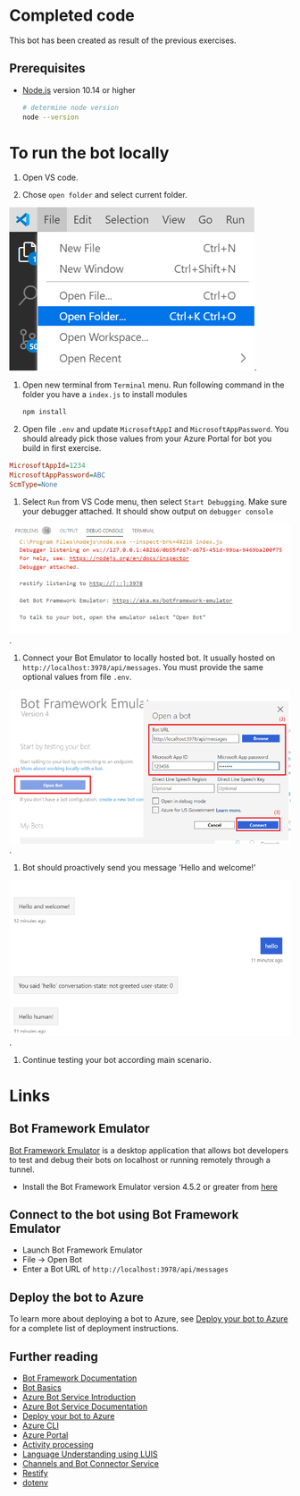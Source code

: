 # Completed code

This bot has been created as result of the previous exercises.

## Prerequisites
- [Node.js](https://nodejs.org) version 10.14 or higher
    ```bash
    # determine node version
    node --version
    ```

# To run the bot locally

1. Open VS code. 

1. Chose `open folder` and select current folder.

![Debug Console output](../../../images/help_test_openfolder.png).

1. Open new terminal from `Terminal` menu. Run following command in the folder you have a `index.js` to install modules

    ```bash
    npm install
    ```

1. Open file `.env` and update `MicrosoftAppI` and `MicrosoftAppPassword`. You should already pick those values from your Azure Portal for bot you build in first exercise.

```ini
MicrosoftAppId=1234
MicrosoftAppPassword=ABC
ScmType=None
```

1. Select `Run` from  VS Code menu, then select `Start Debugging`. Make sure your debugger attached. It should show output on `debugger console`

![Debug Console output](../../../images/help_test_debugconsole.png).

1. Connect your Bot Emulator to locally hosted bot. It usually hosted on `http://localhost:3978/api/messages`. You must provide the same optional values from file `.env`.

![Connect by Bot Emulator](../../../images/help_test_botemulator.png).

1. Bot should proactively send you message 'Hello and welcome!' 

![Test by Emulator](../../../images/help_test_greeting.png).

1. Continue testing your bot according main scenario.


# Links

## Bot Framework Emulator

[Bot Framework Emulator](https://github.com/microsoft/botframework-emulator) is a desktop application that allows bot developers to test and debug their bots on localhost or running remotely through a tunnel.

- Install the Bot Framework Emulator version 4.5.2 or greater from [here](https://github.com/Microsoft/BotFramework-Emulator/releases)

## Connect to the bot using Bot Framework Emulator
- Launch Bot Framework Emulator
- File -> Open Bot
- Enter a Bot URL of `http://localhost:3978/api/messages`

## Deploy the bot to Azure

To learn more about deploying a bot to Azure, see [Deploy your bot to Azure](https://aka.ms/azuredeployment) for a complete list of deployment instructions.

## Further reading
- [Bot Framework Documentation](https://docs.botframework.com)
- [Bot Basics](https://docs.microsoft.com/azure/bot-service/bot-builder-basics?view=azure-bot-service-4.0)
- [Azure Bot Service Introduction](https://docs.microsoft.com/azure/bot-service/bot-service-overview-introduction?view=azure-bot-service-4.0)
- [Azure Bot Service Documentation](https://docs.microsoft.com/azure/bot-service/?view=azure-bot-service-4.0)
- [Deploy your bot to Azure](https://aka.ms/azuredeployment)
- [Azure CLI](https://docs.microsoft.com/cli/azure/?view=azure-cli-latest)
- [Azure Portal](https://portal.azure.com)
- [Activity processing](https://docs.microsoft.com/en-us/azure/bot-service/bot-builder-concept-activity-processing?view=azure-bot-service-4.0)
- [Language Understanding using LUIS](https://docs.microsoft.com/en-us/azure/cognitive-services/luis/)
- [Channels and Bot Connector Service](https://docs.microsoft.com/en-us/azure/bot-service/bot-concepts?view=azure-bot-service-4.0)
- [Restify](https://www.npmjs.com/package/restify)
- [dotenv](https://www.npmjs.com/package/dotenv)

